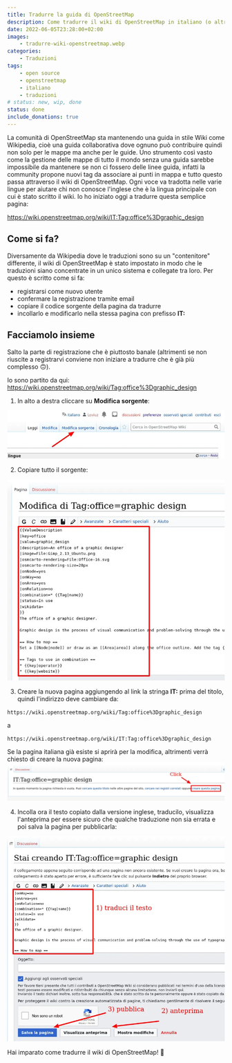 ```yaml
---
title: Tradurre la guida di OpenStreetMap
description: Come tradurre il wiki di OpenStreetMap in italiano (o altre lingue) 
date: 2022-06-05T23:28:00+02:00
images:
    - tradurre-wiki-openstreetmap.webp
categories:
    - Traduzioni
tags:
    - open source
    - openstreetmap
    - italiano
    - traduzioni
# status: new, wip, done
status: done
include_donations: true
--- 
```



La comunità di OpenStreetMap sta mantenendo una guida in stile Wiki come Wikipedia, cioè una guida collaborativa dove ognuno può contribuire quindi non solo per le mappe ma anche per le guide. Uno strumento così vasto come la gestione delle mappe di tutto il mondo senza una guida sarebbe impossibile da mantenere se non ci fossero delle linee guida, infatti la community propone nuovi tag da associare ai punti in mappa e tutto questo passa attraverso il wiki di OpenStreetMap. Ogni voce va tradotta nelle varie lingue per aiutare chi non conosce l'inglese che è la lingua principale con cui è stato scritto il wiki. Io ho iniziato oggi a tradurre questa semplice pagina:

https://wiki.openstreetmap.org/wiki/IT:Tag:office%3Dgraphic_design

## Come si fa?
Diversamente da Wikipedia dove le traduzioni sono su un "contenitore" differente, il wiki di OpenStreetMap è stato impostato in modo che le traduzioni siano concentrate in un unico sistema e collegate tra loro. Per questo è scritto come si fa:
- registrarsi come nuovo utente
- confermare la registrazione tramite email
- copiare il codice sorgente della pagina da tradurre
- incollarlo e modificarlo nella stessa pagina con prefisso **IT:**

## Facciamolo insieme
Salto la parte di registrazione che è piuttosto banale (altrimenti se non riuscite a registrarvi conviene non iniziare a tradurre che è già più complesso 🙃).

Io sono partito da qui: https://wiki.openstreetmap.org/wiki/Tag:office%3Dgraphic_design

1) In alto a destra cliccare su **Modifica sorgente**:

![Modifica sorgente](modifica-sorgente.webp)


2) Copiare tutto il sorgente:

![Copia sorgente](copia-sorgente.webp)

3) Creare la nuova pagina aggiungendo al link la stringa **IT:** prima del titolo, quindi l'indirizzo deve cambiare da:
```
https://wiki.openstreetmap.org/wiki/Tag:office%3Dgraphic_design
```
a
```
https://wiki.openstreetmap.org/wiki/IT:Tag:office%3Dgraphic_design
```

Se la pagina italiana già esiste si aprirà per la modifica, altrimenti verrà chiesto di creare la nuova pagina:
![Crea pagina](crea-pagina.webp)

4) Incolla ora il testo copiato dalla versione inglese, traducilo, visualizza l'anteprima per essere sicuro che qualche traduzione non sia errata e poi salva la pagina per pubblicarla:

![Traduci](traduci.webp)

Hai imparato come tradurre il wiki di OpenStreetMap! 🥳